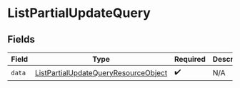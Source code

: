 # ListPartialUpdateQuery


## Fields

| Field                                                                                                   | Type                                                                                                    | Required                                                                                                | Description                                                                                             |
| ------------------------------------------------------------------------------------------------------- | ------------------------------------------------------------------------------------------------------- | ------------------------------------------------------------------------------------------------------- | ------------------------------------------------------------------------------------------------------- |
| `data`                                                                                                  | [ListPartialUpdateQueryResourceObject](../../models/components/ListPartialUpdateQueryResourceObject.md) | :heavy_check_mark:                                                                                      | N/A                                                                                                     |